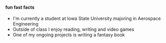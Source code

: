 #### fun fast facts 
- I'm currently a student at Iowa State University majoring in Aerospace Engineering 
- Outside of class I enjoy reading, writing and video games
- One of my ongoing projects is writing a fantasy book
